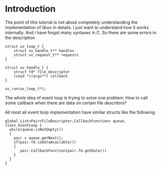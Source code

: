 # Introduction
The point of this tutorial is not about completely understanding the implementation 
of libuv in details. I just want to understand how it works internally. And i have forgot many syntaxes in C. So there are some errors in the description
```
struct uv_loop_t {
    struct uv_handle_t** handles
    struct uv_request_t** requests
}

struct uv_handle_t {
    struct fd* file_descriptor
    (void *)(args**) callback
}

uv_run(uv_loop_t*);
```

The whole idea of event loop is trying to solve one problem: How to call some callback when there are data on certain file descritors? 

All most all event loop implementation have similar structs like the following

```
global List<Pair<FileDescriptor,CallbackFunction> queue;
class EventLoop {
  while(queue.isNotEmpty())
  {
    pair = queue.getNext();
    if(pair.fd.isDataAvailable())
    {
       pair.CallbackFunction(pair.fd.getData())
    }
  }
}
```




